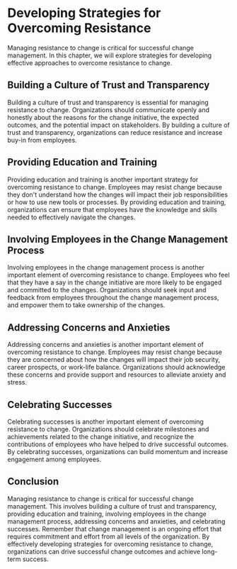 Developing Strategies for Overcoming Resistance
=========================================================================================

Managing resistance to change is critical for successful change management. In this chapter, we will explore strategies for developing effective approaches to overcome resistance to change.

Building a Culture of Trust and Transparency
--------------------------------------------

Building a culture of trust and transparency is essential for managing resistance to change. Organizations should communicate openly and honestly about the reasons for the change initiative, the expected outcomes, and the potential impact on stakeholders. By building a culture of trust and transparency, organizations can reduce resistance and increase buy-in from employees.

Providing Education and Training
--------------------------------

Providing education and training is another important strategy for overcoming resistance to change. Employees may resist change because they don't understand how the changes will impact their job responsibilities or how to use new tools or processes. By providing education and training, organizations can ensure that employees have the knowledge and skills needed to effectively navigate the changes.

Involving Employees in the Change Management Process
----------------------------------------------------

Involving employees in the change management process is another important element of overcoming resistance to change. Employees who feel that they have a say in the change initiative are more likely to be engaged and committed to the changes. Organizations should seek input and feedback from employees throughout the change management process, and empower them to take ownership of the changes.

Addressing Concerns and Anxieties
---------------------------------

Addressing concerns and anxieties is another important element of overcoming resistance to change. Employees may resist change because they are concerned about how the changes will impact their job security, career prospects, or work-life balance. Organizations should acknowledge these concerns and provide support and resources to alleviate anxiety and stress.

Celebrating Successes
---------------------

Celebrating successes is another important element of overcoming resistance to change. Organizations should celebrate milestones and achievements related to the change initiative, and recognize the contributions of employees who have helped to drive successful outcomes. By celebrating successes, organizations can build momentum and increase engagement among employees.

Conclusion
----------

Managing resistance to change is critical for successful change management. This involves building a culture of trust and transparency, providing education and training, involving employees in the change management process, addressing concerns and anxieties, and celebrating successes. Remember that change management is an ongoing effort that requires commitment and effort from all levels of the organization. By effectively developing strategies for overcoming resistance to change, organizations can drive successful change outcomes and achieve long-term success.
